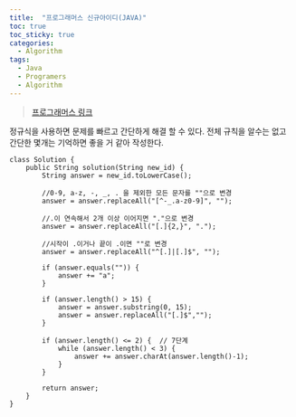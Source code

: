 ```yaml
---
title:  "프로그래머스 신규아이디(JAVA)"
toc: true
toc_sticky: true
categories:
  - Algorithm
tags:
  - Java
  - Programers
  - Algorithm
---
```


> [프로그래머스 링크](https://programmers.co.kr/learn/courses/30/lessons/72410) 



정규식을 사용하면 문제를 빠르고 간단하게 해결 할 수 있다.
전체 규칙을 알수는 없고 간단한 몇개는 기억하면 좋을 거 같아 작성한다.

```
class Solution {
    public String solution(String new_id) {
        String answer = new_id.toLowerCase(); 
		
        //0-9, a-z, -, _, . 을 제외한 모든 문자를 ""으로 변경
        answer = answer.replaceAll("[^-_.a-z0-9]", ""); 
        
        //.이 연속해서 2개 이상 이어지면 "."으로 변경
        answer = answer.replaceAll("[.]{2,}", "."); 
        
        //시작이 .이거나 끝이 .이면 ""로 변경
        answer = answer.replaceAll("^[.]|[.]$", "");    
        
        if (answer.equals("")) {   
            answer += "a";
        }

        if (answer.length() > 15) {   
            answer = answer.substring(0, 15);
            answer = answer.replaceAll("[.]$","");
        }

        if (answer.length() <= 2) {  // 7단계
            while (answer.length() < 3) {
                answer += answer.charAt(answer.length()-1);
            }
        }

        return answer;
    }
}
```
